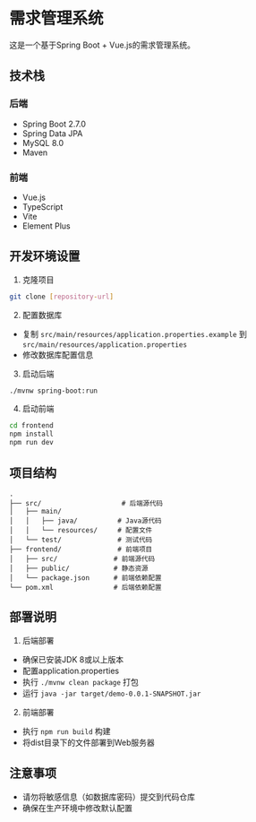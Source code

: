 # 需求管理系统

这是一个基于Spring Boot + Vue.js的需求管理系统。

## 技术栈

### 后端
- Spring Boot 2.7.0
- Spring Data JPA
- MySQL 8.0
- Maven

### 前端
- Vue.js
- TypeScript
- Vite
- Element Plus

## 开发环境设置

1. 克隆项目
```bash
git clone [repository-url]
```

2. 配置数据库
- 复制 `src/main/resources/application.properties.example` 到 `src/main/resources/application.properties`
- 修改数据库配置信息

3. 启动后端
```bash
./mvnw spring-boot:run
```

4. 启动前端
```bash
cd frontend
npm install
npm run dev
```

## 项目结构
```
.
├── src/                    # 后端源代码
│   ├── main/
│   │   ├── java/          # Java源代码
│   │   └── resources/     # 配置文件
│   └── test/              # 测试代码
├── frontend/              # 前端项目
│   ├── src/              # 前端源代码
│   ├── public/           # 静态资源
│   └── package.json      # 前端依赖配置
└── pom.xml               # 后端依赖配置
```

## 部署说明

1. 后端部署
- 确保已安装JDK 8或以上版本
- 配置application.properties
- 执行 `./mvnw clean package` 打包
- 运行 `java -jar target/demo-0.0.1-SNAPSHOT.jar`

2. 前端部署
- 执行 `npm run build` 构建
- 将dist目录下的文件部署到Web服务器

## 注意事项
- 请勿将敏感信息（如数据库密码）提交到代码仓库
- 确保在生产环境中修改默认配置 